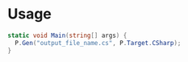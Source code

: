 Usage
====

```c#
static void Main(string[] args) {
  P.Gen("output_file_name.cs", P.Target.CSharp);
}
```
